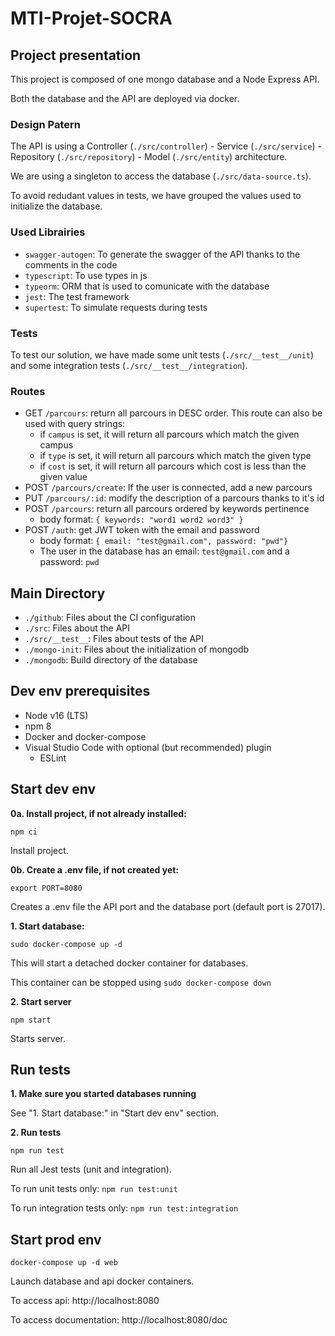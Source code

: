 # MTI-Projet-SOCRA

## Project presentation
This project is composed of one mongo database and a Node Express API.

Both the database and the API are deployed via docker.

### Design Patern
The API is using a Controller (`./src/controller`) - Service (`./src/service`) - Repository (`./src/repository`) - Model  (`./src/entity`) architecture.

We are using a singleton to access the database (`./src/data-source.ts`).

To avoid redudant values in tests, we have grouped the values used to initialize the database.

### Used Librairies
- `swagger-autogen`: To generate the swagger of the API thanks to the comments in the code
- `typescript`: To use types in js
- `typeorm`: ORM that is used to comunicate with the database
- `jest`: The test framework
- `supertest`: To simulate requests during tests

### Tests
To test our solution, we have made some unit tests (`./src/__test__/unit`) and some integration tests (`./src/__test__/integration`).

### Routes
- GET `/parcours`: return all parcours in DESC order. This route can also be used with query strings:
  - if `campus` is set, it will return all parcours which match the given campus
  - if `type` is set, it will return all parcours which match the given type
  - if `cost` is set, it will return all parcours which cost is less than the given value
- POST `/parcours/create`: If the user is connected, add a new parcours
- PUT `/parcours/:id`: modify the description of a parcours thanks to it's id 
- POST `/parcours`: return all parcours ordered by keywords pertinence
  - body format: `{ keywords: "word1 word2 word3" }`
- POST `/auth`: get JWT token with the email and password
  - body format: `{ email: "test@gmail.com", password: "pwd"}`
  - The user in the database has an email: `test@gmail.com` and a password: `pwd`

## Main Directory
- `./github`: Files about the CI configuration
- `./src`: Files about the API
- `./src/__test__`: Files about tests of the API
- `./mongo-init`: Files about the initialization of mongodb
- `./mongodb`: Build directory of the database

## Dev env prerequisites
- Node v16 (LTS)
- npm 8
- Docker and docker-compose
- Visual Studio Code with optional (but recommended) plugin
  - ESLint

## Start dev env
**0a. Install project, if not already installed:**
```
npm ci
```
Install project.

**0b. Create a .env file, if not created yet:**
```
export PORT=8080
```
Creates a .env file the API port and the database port (default port is 27017).

**1. Start database:**
```
sudo docker-compose up -d
```
This will start a detached docker container for databases.

This container can be stopped using `sudo docker-compose down`

**2. Start server**
```
npm start
```
Starts server.

## Run tests

**1. Make sure you started databases running**

See "1. Start database:" in "Start dev env" section.

**2. Run tests**
```
npm run test
```
Run all Jest tests (unit and integration).

To run unit tests only: `npm run test:unit`

To run integration tests only: `npm run test:integration`

## Start prod env
```
docker-compose up -d web
```
Launch database and api docker containers.

To access api: http://localhost:8080

To access documentation: http://localhost:8080/doc
